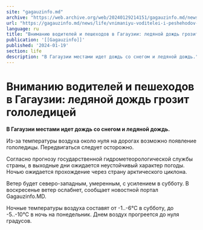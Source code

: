 ```yaml
---
site: "gagauzinfo.md"
archive: "https://web.archive.org/web/20240129214151/gagauzinfo.md/news/life/vnimaniyu-voditelei-i-peshehodov-v-gagauzii-ledyanoi-dozhd-grozit-gololeditsei"
url: "https://gagauzinfo.md/news/life/vnimaniyu-voditelei-i-peshehodov-v-gagauzii-ledyanoi-dozhd-grozit-gololeditsei"
language: ru
title: "Вниманию водителей и пешеходов в Гагаузии: ледяной дождь грозит гололедицей"
publication: '[[Gagauzinfo]]'
published: '2024-01-19'
section: life
description: "В Гагаузии местами идет дождь со снегом и ледяной дождь."
---
```


# Вниманию водителей и пешеходов в Гагаузии: ледяной дождь грозит гололедицей

**В Гагаузии местами идет дождь со снегом и ледяной дождь.**

Из-за температуры воздуха около нуля на дорогах возможно появление гололедицы. Передвигаться следует осторожно.

Согласно прогнозу государственной гидрометеорологической службы страны, в выходные дни ожидается неустойчивый характер погоды. Ночью ожидается прохождение через страну арктического циклона.

Ветер будет северо-западным, умеренным, с усилением в субботу. В воскресенье ветер ослабнет, сообщает новостной портал Gagauzinfo.MD.

Ночные температуры воздуха составят от -1..-6°C в субботу, до -5..-10°C в ночь на понедельник. Днем воздух прогреется до нуля градусов.